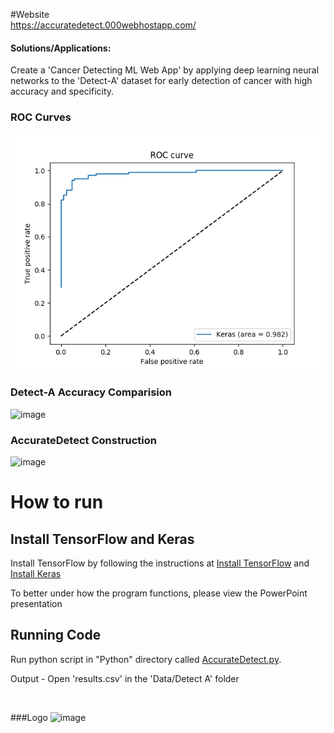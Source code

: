#Website
<br>
https://accuratedetect.000webhostapp.com/


#### Solutions/Applications:
Create a 'Cancer Detecting ML Web App' by applying deep learning neural networks to the 'Detect-A' dataset for early detection of cancer with high accuracy and specificity.

### ROC Curves
![image](https://github.com/tanpatil/AccurateDetect/blob/main/Data/Detect%20A/ROC%20Curve/1.png)

### Detect-A Accuracy Comparision
![image](https://user-images.githubusercontent.com/89934290/137635753-08660989-f435-47ee-a525-5452a85e9295.png)


### AccurateDetect Construction
![image](https://user-images.githubusercontent.com/89934290/137635657-45a83750-047d-4c45-aa65-ab74fc3b07a5.png)

<h1>How to run</h1>
<h2>Install TensorFlow and Keras</h2>
<p>Install TensorFlow by following the instructions at <a href="https://www.tensorflow.org/install/">Install TensorFlow</a> and <a href="https://keras.io/#installation">Install Keras</a></p>
<p>To better under how the program functions, please view the PowerPoint presentation</p>
<h2>Running Code</h2>
<p>Run python script in "Python" directory called <a href="https://github.com/tanpatil/AccurateDetect/blob/main/Code/AccurateDetect.py">AccurateDetect.py</a>.</p>
<p>Output - Open 'results.csv' in the 'Data/Detect A' folder</p>
 </br>
 
 ###Logo
![image](https://user-images.githubusercontent.com/89934290/137636057-ee032758-5d43-4cc0-878b-d113ad69df37.png)
